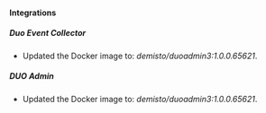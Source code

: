 #### Integrations
##### Duo Event Collector
- Updated the Docker image to: *demisto/duoadmin3:1.0.0.65621*.
##### DUO Admin
- Updated the Docker image to: *demisto/duoadmin3:1.0.0.65621*.
